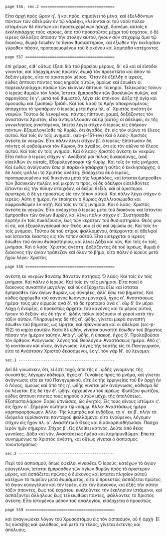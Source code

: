 
`page 556, sec.2 =================================`


Εἶτα ἀρχὴ πρὸς ὥραν ηʹ. ἣ καὶ πρός, σημαίνει τὸ μέγα, καὶ ἐξελϑόντων 
πάντων τῶν ἀδελφῶν ἐν τῷ νάρϑηκι, κλείονται αἱ τοῦ ναοῦ πύλαι· 
ισταμένων δὲ πάντων καὶ προσευχομένων ἡσυχῇ, διανέμει αὐτοῖς ὁ 
ἐκκλησιάρχης τοὺς κηρούς, ἀπὸ τοῦ προεστῶτος μέχρι τοῦ ἐσχάτου, ὁ 
δέ ἱερεὺς ἀλλάξας ἅπασαν τὴν στολὴν αὐτοῦ, ἤγουν σὺν στιχαρίῳ ἅμα 
τῷ διακόνῳ, ϑυμιᾷ ἔσωϑεν τὸ ἅγιον ϑυσιαστήριον, καὶ ἔξωϑεν τὴν ἐκκλησίαν 
γύροϑεν πᾶσαν, προπορευομένου τοῦ διακόνου καὶ λαμπάδα κατέχοντος 

`page 557 ========================================`

ἐπὶ χεῖρας, εἰϑ' οὕτως ἔξεσι διὰ τοῦ βορείου μέρους, δι' οὔ καὶ 
αἰ εἴσοδοι γίνονται, καὶ ἀπερχόμενος πρῶτον, ϑυμιᾷ τὸν προεστῶτα καὶ 
ἅπαν τὸ δεξιὸν μέρος, εἶτα τὸ ἀριστερὸν μέρος. Ὅταν δὲ ἐξέλϑῃ ὁ ἰερεύς,  
εὐϑὺς ἅπτουσι πάντες τοὺς κηροὺς αὐτῶν, ὁμοίως καὶ ἔσωϑεν οἱ 
παρεκκλησιάρχαι πασῶν τῶν εἰκόνων ἅπτουσι τὰ κηρία. Τελειώσας τοίνυν 
ὁ ἱερεὺς ϑυμιῶν τὸν λαόν, ἵσταται ἔμπροσϑεν τῶν βασιλικῶν πυλῶν, 
καὶ σφραγίσας ἐκ γʹ. μετὰ τοῦ ϑυμιατοῦ, λέγει εἰς ἐπήκοον· Δόξα τῇ 
ἁγίᾳ καὶ ὁμοουσίῳ καὶ ζωοποιῷ Τριάδι. Καὶ τοῦ λαοῦ τὸ ̓Αμὴν ἀποκρινομένου, 
ἀπάρχεται τὸ τροπάριον ὁ ἱερεὺς μετὰ ἤχου πλ. αʹ. Χριστὸς 
ἀνέστη ἐκ νεκρῶν. Τούτου δὲ λεγομένου, πάντες πίπτουσι χαμαί, 
δοξάζοντες τὸν ἀναστάντα Χριστόν, εἶτα ἀντιψάλλουσιν αὐτῷ (αὐτό;) οἱ 
ἀδελφοὶ, ἐκ τῆς γονυκλησίας ἀνιστάμενοι, ἔπειτα λέγει στίχον ὁ ἱερεὺς 
εἰς ἐπήκοον πάντων· ̓Εξομολογεῖσϑε τῷ Κυρίῷ, ὅτι ἀγαϑός, ὅτι εἰς τὸν 
αἰῶνα τὸ ἔλεος αὐτοῦ. Καὶ τοῖς ἐν τοῖς μνήμασι. (src-p-151-rev) Καὶ ὁ λαός· 
Χριστός ἀνέστη ἐκ νεκρῶν. Εἶτα πάλιν λέγει στίχον βʹ. ὁ ἱερεύς· Εἰπάτωσαν 
δὴ πάντες οἱ φοβούμενοι τὸν Κύριον, ὅτι ἀγαϑός, ὅτι εἰς τὸν 
αἰῶνα τὸ ἔλεος αὐτοῦ. Καὶ τοῖς ἐν τοῖς μνήμασι. Καὶ ὁ λαός· Χριστός 
ἀνέστη ἐκ νεκρῶν. Εἶτα πάλιν ὁ ἱερεὺς στίχον γʹ. ̓Ανοίξατέ μοι πύλας 
δικαιοσύνης, (καὶ) εἰσελϑὼν ἐν αὐταῖς, ̓Εξομολογήσομαι τῷ Κυρίῳ. Καὶ 
τοῖς ἐν τοῖς μνήμασι. Καὶ ἐυϑὺς ἀνοίγουσιν ἔσω οἱ παρεκκλησιάρχαι 
ἢ αὐτὸς ὁ ἐκκλησιάρχης, ὁ δὲ λαὸς ψάλλει τὸ Χριστὸς ἀνέστη. Εἰσέρχεται 
δὲ ὁ ἱερεύς, προπορευομένου τοῦ διακόνου μετὰ τῆς λαμπάδος, καὶ 
ἵσταται ἔμπροσϑεν τῶν βασικικῶν πυλῶν, καὶ μικρόν τι πρός, οἱ δὲ 
ἀδελφοι εἰσελϑόντες ἵστανται εἰς τὴν πύλην στοιχιδόν, οἱ δεξιοὶ δεξιά, 
καὶ οἱ ἀριστεροὶ ἀριστερά, ὁ δὲ γε προεστὼς εἰς τὸν τόπον αὐτοῦ. Καὶ 
πάλιν λέγει στίχον ὁ ἱερεὺς· Αὕτη ἡ ἡμέρα, ἣν ἐποίησεν ὁ Κύριος ἀγαλλιασώμεϑα 
καὶ εὐφρανϑῶμεν ἐν αὐτῇ. Καὶ τοῖς ἐν τοῖς μνήμασι. Καὶ 
ὁ λαός· Χριστός ἀνέστη ἐκ νεκρῶν. Εἶτα ἀνέρχεται ὁ ἱερεὺς μετὰ τοῦ 
διακόνου καὶ ἵστανται ἔμπροσϑεν τῶν ἁγίων ϑυρῶν, καὶ λέγει πάλιν στίχον 
εʹ. Συστήσασϑε ἑορτὴν ἐν τοῖς πυκάζουσιν, ἕως τῶν κεράτων τοῦ 
ϑυσιαστηρίου. Θεός μου εἷ σύ, καὶ ἐξομολογήσομαί σοι· Θεός μου εἶ σὺ 
καὶ ὑψώσω σε. Καὶ τοῖς ἐν τοῖς μνήμασι. Τούτου δὲ τοῦ στίχου ψαλλομένου, 
ἀπέρχονται οἱ ἀδελφοὶ καὶ ἵστανται ἕκαστος εἰς τὸν τόπον αὐτοῦ. 
Εἶτα εἰσέρχεται ὁ ἱερεὺς ἔσωϑεν τοῦ ἁγίου ϑυσιαστηρίου, καὶ λέγει 
Δόξα καὶ νῦν, Καὶ τοῖς ἐν τοῖς μνήμασι. Καὶ ὁ λαός· Χριστός 
ἀνέστη. Δοξάζοντος δὲ τοῦ ἱερέως, ϑυμιᾷ ὁ διάκονος τὴν ἁγίαν 
τράπεζαν καὶ ὅλον τὸ βῆμα, εἶτα πάλιν ὁ ἱερεὺς μετὰ ἤχου λέγει· Χριστὸς 

`page 558 ========================================`

ἀνέστη ἐκ νεκρῶν ϑανάτῳ ϑάνατον πατήσας. ̔Ο λαός· Καὶ τοῖς ἐν τοῖς 
μνήμασι. Καὶ πάλιν ὁ ἱερεύς· Καὶ τοῖς ἐν τοῖς μνήμασι. Εἶτα ποιεῖ ὁ 
διάκονος συναπτὴν μεγάλην, καὶ οὐκ ἐξέρχεται ἔξω καὶ ἵσταται ἔμπροσϑεν 
τῶν ἁγίων ϑυρῶν, ὡς σύνηϑες, ἀλλ' ἔσω τοῦ βήματος. Καὶ εὐϑὺς 
ἀρχόμεϑα τοῦ κανόνος ̓Ιωάννου μοναχοῦ, ἦχος αʹ. ̓Αναστάσεως ἡμέρα· 
τοὺς μὲν εἱρμοὺς ἀνὰ δʹ. τὰ δὲ τροπάρια ἀνὰ ςʹ. οἵῳ δ' ἄν μέρει λάχῃ 
ἡ ἔναρξις, ὁ προεστὼς ἄρχεται τοῦ κανόνος καὶ τὸ μέρος αὐτοῦ, ἤγουν 
τὸ δεξιόν· εἰς δὲ τὴν γʹ. ᾠδήν, πάλιν ἰσάζουσιν οἱ χοροὶ κατὰ τὴν τάξιν 
αὐτῶν. Πληρουμένης δὲ τῆς αʹ. ᾠδῆς, γίνεται μικρὰ συναπτὴ ἔσωϑεν 
τοῦ βήματος, ὡς εἴρηται, καὶ σβεννύουσι καὶ οἱ ἀδελφοὶ (src-p-152) 
τὰ κηρία ἑαυτῶν. Κατὰ δὲ ᾠδήν, γίνεται συναπτὴ ἔσωϑεν τοῦ βήματος 
πᾶσαν τὴν ἡμέραν ταύτην. ̓Απὸ γʹ. ᾠδῆς, ἡ ὑπακοή, ἧχος δʹ. Προλαβοῦσαι 
τὸν ὄρϑρον. ̓Ανάγνωσις· λόγος τοῦ Θεολόγου· ̓Αναστάσεως ἡμέρα. 
̓Απὸ ςʹ. τὸ κοντάκιον καὶ οἶκον, ἀνάγνωσις· λόγος τῆς ἐορτῆς εἰς 
τὸ Πανηγυρικόν, εἶτα τὸ ̓Ανάστασιν Χριστοῦ ϑεασάμενοι, ἐκ γʹ. τὸν γὰρ 
Νʹ. οὐ λέγομεν.

`sec.1 -------------------------------------------`

Δεῖ δὲ γινώσκειν, ὅτι, εἰ ἐστὶ ταχύ, ἀπὸ τῆς εʹ. ᾠδῆς γινομένης 
τῆς συναπτῆς, λέγομεν κάϑισμα, ἣχος αʹ. Γυναῖκες πρὸς τὸ μνῆμα, καὶ 
γίνεται ἀνάγνωσις εἴτε ἐκ τοῦ  Πανηγυρικοῦ, εἴτε ἐκ τῆς ἑρμηνείας τοῦ 
̓Εν ἀρχῇ ἦν ὁ Λόγος, ὁμοίως καὶ ἀπὸ τῆς ηʹ. ᾠδῆς γινεται μὲν ἀνάγνωσις, 
κάϑισμα δὲ οὐ λέγεται. Εἰς δὲ τὴν ϑʹ. ᾠδήν, ἀρχομένου τοῦ ἱερέως· 
Φωτίζου φωτίζου, εὐϑὺς ἅπτουσι πάντες τοὺς κηροὺς αὐτῶν μέχρι 
τῆς ἀπολύσεως. ̓Εξαποστειλάριον· Σαρκὶ ὑπνώσας, ὡς ϑνητός. Εἰς τοὺς 
αἴνους ἱστῶμεν ςʹ. εἰς ἧχον αʹ. Σήμερον σωτηρία τῷ κόσμῳ. ̓́Αλλο· 
̓Αναστάσεως ἡμέρα καρποφορήσωμεν. ̓́Αλλο· Τῆς λαμπρᾶς καὶ ἐνδόξου, 
τὰ γʹ. ἐκ βʹ. πλὴν τὰ ἰδιόμελα εὑρίσκονται πανταχοῦ ψαλλόμενα, εἶτα 
ἐνούμενοι, λέγομεν στίχον εἰς ἦχον πλ. αʹ. ̓Αναστήτω ὁ Θεὸς καὶ διασκορπισϑήτωσαν. 
Πάσχα ἱερὸν ἡμῖν σήμερον. Στίχος βʹ. ̔Ως ἐλείπει 
καπνός. Δεῦτε ἀπὸ ϑέας γυναῖκες. Δόξα καὶ νῦν, ̓Αναστάσεως ἡμέρα 
καὶ λαμπρυνϑῶμεν. ̓́Επειτα συνημμένως τὸ Χριστὸς ἀνέστη, καὶ οὔτως 
γίνεται ὁ ἀσπασμὸς τοιουτοτρόπως· 

`sec.2 -------------------------------------------`

Περὶ τοῦ ἀσπασμοῦ,  ὅπως ὀφείλει γίνεσϑαι. ̔Ο ἱερεύς, κατέχων τὸ 
ἅγιον εὐαγγέλιον, ἵσταται ἔμπροσϑεν τῶν ἁγίων ϑυρῶν πρὸς τὸ ἀριστερὸν 
μέρος, καὶ ἀσπάζεται πρῶτος ὁ διάκονος καὶ ἵσταται πλησίον αὐτοῦ κατέχων 
τὸ πυρεῖον μετὰ ϑυμιάματος, εἶτα ὁ προεστὼς ἀσπάζεται πρῶτος
τὸ ἅγιον εὐαγγέλιον καὶ τὸν ἱερέα, εἶτα τὸν διάκονον, καὶ ἑξῆς τὴν αὔτην
τάξιν ἀπαντες, ἕως τοῦ ἐσχάτου, κυκλοῦντες τὴν ἐκκλησίαν ἱστάμενοι,
καὶ ἀσπάζονται ἀλλήλους ἕως τελειωϑῶσι πάντες, ψάλλοντες τὸ Χριστὸς
ἀνέστη. Εἶτα ἱσταμένου μέσον τοῦ ἀναλογίου, εἰσέρχεται ὁ προεστὼς

`page 559 ========================================`

καὶ ἀναγινώσκει λόγον τοῦ Χρυσοστόμου ἐις τὸν ἀσπασμόν, οὗ ἡ
ἀρχή· Εἴ τις εὐσεβὴς καὶ φιλόϑεος, καὶ μετὰ τὸ τέλος, γίνεται ἐκτενὴς
καὶ ἀπόλυσις.
